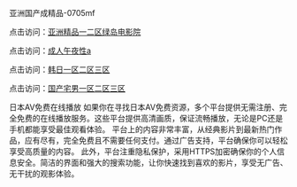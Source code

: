 亚洲国产成精品-0705mf

点击访问：<a href="https://fdhf-454.pages.dev/">亚洲精品一二区绿岛电影院</a>

点击访问：<a href="https://bered.pages.dev/">成人午夜性a</a>

点击访问：<a href="https://rtj-3zo.pages.dev/">韩日一区二区三区</a>

点击访问：<a href="https://vassv.pages.dev/">国产宅男一区二区三区</a>

日本AV免费在线播放
如果你在寻找日本AV免费资源，多个平台提供无需注册、完全免费的在线播放服务。这些平台提供高清画质，保证流畅播放，无论是PC还是手机都能享受最佳观看体验。
平台上的内容非常丰富，从经典影片到最新热门作品，应有尽有，完全免费且不需要任何支付。通过广告支持，平台确保你可以轻松享受高质量的内容。
此外，平台注重隐私保护，采用HTTPS加密确保你的个人信息安全。简洁的界面和强大的搜索功能，让你快速找到喜欢的影片，享受无广告、无干扰的观影体验。

<span style="display:none;">[Canonical link](）</span>


